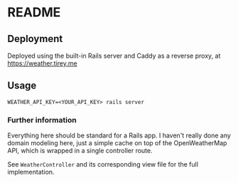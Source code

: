 # README

## Deployment

Deployed using the built-in Rails server and Caddy as a reverse proxy, at https://weather.tirey.me

## Usage
`WEATHER_API_KEY=<YOUR_API_KEY> rails server`


### Further information
Everything here should be standard for a Rails app.
I haven't really done any domain modeling here, just a simple cache on top of the OpenWeatherMap API, which is wrapped in a single controller route.

See `WeatherController` and its corresponding view file for the full implementation.
